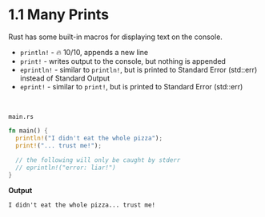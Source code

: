 # 1.1 Many Prints

Rust has some built-in macros for displaying text on the console.

- `println!` - :fire: 10/10, appends a new line
- `print!` - writes output to the console, but nothing is appended
- `eprintln!` - similar to `println!`, but is printed to Standard Error (std::err) instead of Standard Output
- `eprint!` - similar to `print!`, but is printed to Standard Error (std::err)

<br />

`main.rs`
```rs
fn main() {
  println!("I didn't eat the whole pizza");
  print!("... trust me!");
  
  // the following will only be caught by stderr
  // eprintln!("error: liar!")
}
```

**Output**
```
I didn't eat the whole pizza... trust me!
```
